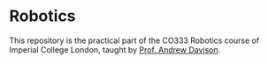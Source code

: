 # Robotics
This repository is the practical part of the CO333 Robotics course of Imperial College London, taught by [Prof. Andrew Davison](https://www.doc.ic.ac.uk/~ajd/).
